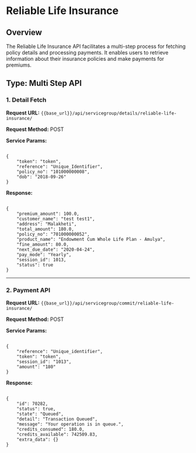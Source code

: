 # Reliable Life Insurance

## Overview

The Reliable Life Insurance API facilitates a multi-step process for fetching policy details and processing payments. It enables users to retrieve information about their insurance policies and make payments for premiums.

## **Type: Multi Step API**

### 1. **Detail Fetch**

**Request URL:** `{{base_url}}/api/servicegroup/details/reliable-life-insurance/`

**Request Method:** POST

**Service Params:**

<pre><code class="json">
{
    "token": "token",
    "reference": "Unique_Identifier",
    "policy_no": "101000000008",
    "dob": "2018-09-26"
}
</code></pre>

**Response:**

<pre><code class="json">
{
    "premium_amount": 100.0,
    "customer_name": "test test1",
    "address": "Malakheti",
    "total_amount": 180.0,
    "policy_no": "701000000052",
    "product_name": "Endowment Cum Whole Life Plan - Amulya",
    "fine_amount": 80.0,
    "next_due_date": "2020-04-24",
    "pay_mode": "Yearly",
    "session_id": 1013,
    "status": true
}
</code></pre>

---

### 2. **Payment API**

**Request URL:** `{{base_url}}/api/servicegroup/commit/reliable-life-insurance/`

**Request Method:** POST

**Service Params:**

<pre><code class="json">
{
    "reference": "Unique_identifier",
    "token": "token",
    "session_id": "1013",
    "amount": "180"
}
</code></pre>

**Response:**

<pre><code class="json">
{
    "id": 70282,
    "status": true,
    "state": "Queued",
    "detail": "Transaction Queued",
    "message": "Your operation is in queue.",
    "credits_consumed": 180.0,
    "credits_available": 742509.83,
    "extra_data": {}
}
</code></pre>
